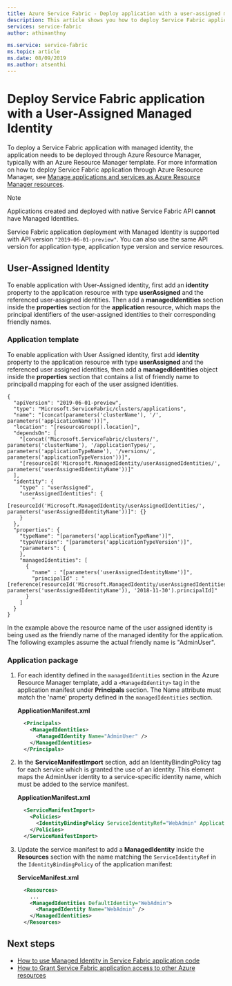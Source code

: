 ```yaml
---
title: Azure Service Fabric - Deploy application with a user-assigned managed identity | Microsoft Docs
description: This article shows you how to deploy Service Fabric application with a user-assigned managed identity
services: service-fabric
author: athinanthny

ms.service: service-fabric
ms.topic: article
ms.date: 08/09/2019
ms.author: atsenthi
---
```

# Deploy Service Fabric application with a User-Assigned Managed Identity

To deploy a Service Fabric application with managed identity, the application needs to be deployed through Azure Resource Manager, typically with an Azure Resource Manager template. For more information on how to deploy Service Fabric application through Azure Resource Manager, see [Manage applications and services as Azure Resource Manager resources](service-fabric-application-arm-resource.md).

> [!NOTE] 
> 
> Applications created and deployed with native Service Fabric API **cannot** have Managed Identities.  
>
> Service Fabric application deployment with Managed Identity is supported with API version `"2019-06-01-preview"`. You can also use the same API version for application type, application type version and service resources.
>

## User-Assigned Identity

To enable application with User-Assigned identity, first add an **identity** property to the application resource with type **userAssigned** and the referenced user-assigned identities. Then add a **managedIdentities** section inside the **properties** section for the **application** resource, which maps the principal identifiers of the user-assigned identities to their corresponding friendly names.

### Application template

To enable application with User Assigned identity, first add **identity** property to the application resource with type **userAssigned** and the referenced user assigned identities, then add a **managedIdentities** object inside the **properties** section that contains a list of friendly name to principalId mapping for each of the user assigned identities.

    {
      "apiVersion": "2019-06-01-preview",
      "type": "Microsoft.ServiceFabric/clusters/applications",
      "name": "[concat(parameters('clusterName'), '/', parameters('applicationName'))]",
      "location": "[resourceGroup().location]",
      "dependsOn": [
        "[concat('Microsoft.ServiceFabric/clusters/', parameters('clusterName'), '/applicationTypes/', parameters('applicationTypeName'), '/versions/', parameters('applicationTypeVersion'))]",
        "[resourceId('Microsoft.ManagedIdentity/userAssignedIdentities/', parameters('userAssignedIdentityName'))]"
      ],
      "identity": {
        "type" : "userAssigned",
        "userAssignedIdentities": {
            "[resourceId('Microsoft.ManagedIdentity/userAssignedIdentities/', parameters('userAssignedIdentityName'))]": {}
        }
      },
      "properties": {
        "typeName": "[parameters('applicationTypeName')]",
        "typeVersion": "[parameters('applicationTypeVersion')]",
        "parameters": {
        },
        "managedIdentities": [
          {
            "name" : "[parameters('userAssignedIdentityName')]",
            "principalId" : "[reference(resourceId('Microsoft.ManagedIdentity/userAssignedIdentities/', parameters('userAssignedIdentityName')), '2018-11-30').principalId]"
          }
        ]
      }
    }

In the example above the resource name of the user assigned identity is being used as the friendly name of the managed identity for the application. The following examples assume the actual friendly name is "AdminUser".

### Application package

1. For each identity defined in the `managedIdentities` section in the Azure Resource Manager template, add a `<ManagedIdentity>` tag in the application manifest under **Principals** section. The Name attribute must match the 'name' property defined in the `managedIdentities` section.

    **ApplicationManifest.xml**

    ```xml
      <Principals>
        <ManagedIdentities>
          <ManagedIdentity Name="AdminUser" />
        </ManagedIdentities>
      </Principals>
    ```

2. In the **ServiceManifestImport** section, add an IdentityBindingPolicy tag for each service which is granted the use of an identity. This element maps the AdminUser identity to a service-specific identity name, which must be added to the service manifest.

    **ApplicationManifest.xml**

    ```xml
      <ServiceManifestImport>
        <Policies>
          <IdentityBindingPolicy ServiceIdentityRef="WebAdmin" ApplicationIdentityRef="AdminUser" />
        </Policies>
      </ServiceManifestImport>
    ```

3. Update the service manifest to add a **ManagedIdentity** inside the **Resources** section with the name matching the `ServiceIdentityRef` in the `IdentityBindingPolicy` of the application manifest:

    **ServiceManifest.xml**

    ```xml
      <Resources>
        ...
        <ManagedIdentities DefaultIdentity="WebAdmin">
          <ManagedIdentity Name="WebAdmin" />
        </ManagedIdentities>
      </Resources>
    ```

## Next steps

* [How to use Managed Identity in Service Fabric application code](how-to-managed-identity-service-fabric-app-code.md)
* [How to Grant Service Fabric application access to other Azure resources](how-to-grant-access-other-resources.md)